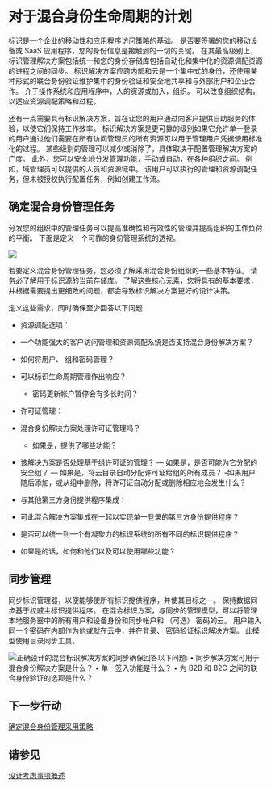 <properties
    pageTitle="Azure Active Directory 混合标识设计考虑事项-确定混合身份管理任务 |Microsoft Azure"
    description="有条件的访问控制，Azure Active Directory 检查挑选进行用户身份验证时，才允许访问该应用程序的特定条件。 一旦满足了这些条件，是经过身份验证的用户，并允许应用程序访问。"
    documentationCenter=""
    services="active-directory"
    authors="billmath"
    manager="femila"
    editor=""/>

<tags
    ms.service="active-directory"
    ms.devlang="na"
    ms.topic="article"
    ms.tgt_pltfrm="na"
    ms.workload="identity" 
    ms.date="08/08/2016"
    ms.author="billmath"/>

# <a name="plan-for-hybrid-identity-lifecycle"></a>对于混合身份生命周期的计划 

标识是一个企业的移动性和应用程序访问策略的基础。 是否要签署的您的移动设备或 SaaS 应用程序，您的身份信息是接触到的一切的关键。 在其最高级别上，标识管理解决方案包括统一和您的身份存储库包括自动化和集中化的资源调配资源的进程之间的同步。 标识解决方案应跨内部和云是一个集中式的身份，还使用某种形式的联合身份验证维护集中的身份验证和安全地共享和与外部用户和企业合作。 介于操作系统和应用程序中，人的资源或加入，组织。 可以改变组织结构，以适应资源调配策略和过程。

还有一点需要具有标识解决方案，旨在让您的用户通过向客户提供自助服务的体验，以使它们保持工作效率。 标识解决方案是更可靠的级别如果它允许单一登录的用户通过他们需要在所有访问管理员的所有资源可以用于管理用户凭据使用标准化的过程。 某些级别的管理可以减少或消除了，具体取决于配置管理解决方案的广度。 此外，您可以安全地分发管理功能，手动或自动，在各种组织之间。 例如，域管理员可以提供的人员和资源域中。 该用户可以执行的管理和资源调配任务，但未被授权执行配置任务，例如创建工作流。


## <a name="determine-hybrid-identity-management-tasks"></a>确定混合身份管理任务
分发您的组织中的管理任务可以提高准确性和有效性的管理并提高组织的工作负荷的平衡。 下面是定义一个可靠的身份管理系统的透视。

 ![](./media/hybrid-id-design-considerations/Identity_management_considerations.png)


若要定义混合身份管理任务，您必须了解采用混合身份组织的一些基本特征。 请务必了解用于标识源的当前存储库。 了解这些核心元素，您将具有的基本要求，并根据需要提出更细致的问题，都会导致标识解决方案更好的设计决策。  

定义这些需求，同时确保至少回答以下问题

- 资源调配选项︰ 
 - 一个功能强大的客户访问管理和资源调配系统是否支持混合身份解决方案？
 - 如何将用户、 组和密码管理？
 - 可以标识生命周期管理作出响应？ 
      - 密码更新帐户暂停会有多长时间？
      
- 许可证管理︰ 
 - 混合身份解决方案处理许可证管理吗？
     - 如果是，提供了哪些功能？
- 该解决方案是否处理基于组许可证的管理？ 
      — 如果是，是否可能为它分配的安全组？ 
       — 如果是，将云目录自动分配许可证给组的所有成员？ 
        -如果用户随后添加，或从组中删除，将许可证自动分配或删除相应地会发生什么？ 

- 与其他第三方身份提供程序集成︰
- 可此混合解决方案集成在一起以实现单一登录的第三方身份提供程序？
- 是否可以统一到一个有凝聚力的标识系统的所有不同的标识提供程序？
- 如果是的话，如何和他们以及可以使用哪些功能？

## <a name="synchronization-management"></a>同步管理
同步标识管理器，以便能够使所有标识提供程序，并使其目标之一。 保持数据同步基于权威主标识提供程序。 在混合标识方案，与同步的管理模型，可以将管理本地服务器中的所有用户和设备身份和同步帐户和 （可选） 密码的云。 用户输入同一个密码在内部作为他或就在云中，并在登录、 密码验证标识解决方案。 此模型使用目录同步工具。
 
![](./media/hybrid-id-design-considerations/Directory_synchronization.png)正确设计的混合标识解决方案的同步确保回答以下问题: • 同步解决方案可用于混合身份解决方案是什么？
• 单一签入功能是什么？
• 为 B2B 和 B2C 之间的联合身份验证的选项是什么？

## <a name="next-steps"></a>下一步行动
[确定混合身份管理采用策略](active-directory-hybrid-identity-design-considerations-lifecycle-adoption-strategy.md)


## <a name="see-also"></a>请参见
[设计考虑事项概述](active-directory-hybrid-identity-design-considerations-overview.md)

